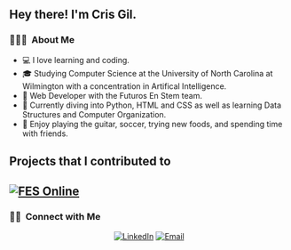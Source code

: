 

<h2> Hey there! I'm Cris Gil.</h2>

<h3> 👨🏻‍💻 &nbsp;About Me </h3>

- 💻 I love learning and coding.
- 🎓 Studying Computer Science at the University of North Carolina at Wilmington with a concentration in Artifical Intelligence.
- 💼 Web Developer with the Futuros En Stem team.
- 🌱 Currently diving into Python, HTML and CSS as well as learning Data Structures and Computer Organization.
- 🎸 Enjoy playing the guitar, soccer, trying new foods, and spending time with friends.

## Projects that I contributed to

[![FES Online](https://img.shields.io/badge/-FES%20Online-444444?style=flat&logo=github)](https://github.com/justsanchez/FESonline/)
---

<h3> 🤝🏻 &nbsp;Connect with Me </h3>

<p align="center">
<a href="https://www.linkedin.com/in/cristian-gil-910n/"><img alt="LinkedIn" src="https://img.shields.io/badge/LinkedIn-Cris%20Gil%20-blue?style=flat-square&logo=linkedin"></a>
<a href="gilcris200@gmail.com"><img alt="Email" src="https://img.shields.io/badge/Email-gilcris200@gmail.com-blue?style=flat-square&logo=gmail"></a>
</p>
